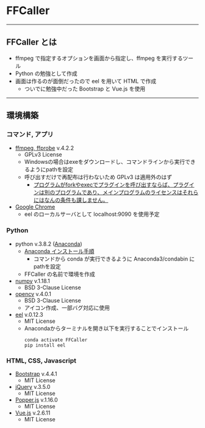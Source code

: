 # FFCaller
***
## FFCaller とは
- ffmpeg で指定するオプションを画面から指定し、ffmpeg を実行するツール
- Python の勉強として作成
- 画面は作るのが面倒だったので eel を用いて HTML で作成
  - ついでに勉強中だった Bootstrap と Vue.js を使用

***
## 環境構築
### コマンド, アプリ
- [ffmpeg, ffprobe](https://www.ffmpeg.org/download.html) v.4.2.2
  - GPLv3 License
  - Windowsの場合はexeをダウンロードし、コマンドラインから実行できるようにpathを設定
  - 呼び出すだけで再配布は行わないため GPLv3 は適用外のはず
    - [プログラムがforkやexecでプラグインを呼び出すならば、プラグインは別のプログラムであり、メインプログラムのライセンスはそれらにはなんの条件も課しません。](https://www.gnu.org/licenses/gpl-faq.ja.html#GPLAndPlugins)
- [Google Chrome](https://www.google.com/intl/ja/chrome/)
  - eel のローカルサーバとして localhost:9090 を使用予定

### Python
- python v.3.8.2 ([Anaconda](https://www.anaconda.com/products/individual))
  - [Anaconda インストール手順](https://www.python.jp/install/anaconda/index.html)
    - コマンドから conda が実行できるように Anaconda3/condabin にpathを設定
  - FFCaller の名前で環境を作成
- [numpy](https://anaconda.org/anaconda/numpy) v.1.18.1
  - BSD 3-Clause License
- [opencv](https://anaconda.org/anaconda/opencv) v.4.0.1
  - BSD 3-Clause License
  - アイコン作成、一部バグ対応に使用
- [eel](https://github.com/samuelhwilliams/Eel) v.0.12.3
  - MIT License
  - Anacondaからターミナルを開き以下を実行することでインストール
    ```
    conda activate FFCaller
    pip install eel
    ```

### HTML, CSS, Javascript
- [Bootstrap](https://github.com/twbs/bootstrap/releases) v.4.4.1
  - MIT License
- [jQuery](https://jquery.com/download/) v.3.5.0
  - MIT License
- [Popper.js](https://github.com/popperjs/popper-core/releases) v.1.16.0
  - MIT License
- [Vue.js](https://github.com/vuejs/vue/releases) v.2.6.11
  - MIT License
